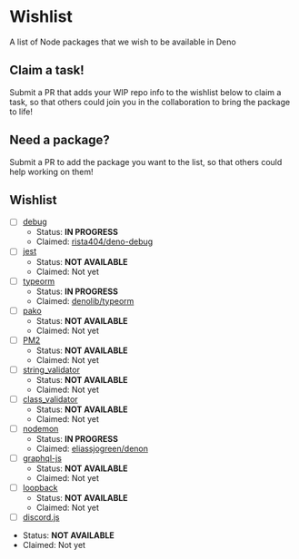 # Wishlist
A list of Node packages that we wish to be available in Deno

## Claim a task!
Submit a PR that adds your WIP repo info to the wishlist below to claim a task, so that others could join you in the collaboration to bring the package to life!

## Need a package?
Submit a PR to add the package you want to the list, so that others could help working on them!

## Wishlist
- [ ] [debug](https://github.com/visionmedia/debug)
  + Status: __IN PROGRESS__
  + Claimed: [rista404/deno-debug](https://github.com/rista404/deno-debug)
- [ ] [jest](https://github.com/facebook/jest)
  + Status: __NOT AVAILABLE__
  + Claimed: Not yet
- [ ] [typeorm](https://github.com/typeorm/typeorm)
  + Status: __IN PROGRESS__
  + Claimed: [denolib/typeorm](https://github.com/denolib/typeorm)
- [ ] [pako](https://github.com/nodeca/pako)
  + Status: __NOT AVAILABLE__
  + Claimed: Not yet
- [ ] [PM2](https://github.com/Unitech/pm2)
  + Status: __NOT AVAILABLE__
  + Claimed: Not yet
- [ ] [string_validator](https://github.com/chriso/validator.js)
  + Status: __NOT AVAILABLE__
  + Claimed: Not yet
- [ ] [class_validator](https://github.com/typestack/class-validator)
  + Status: __NOT AVAILABLE__
  + Claimed: Not yet
- [ ] [nodemon](https://github.com/remy/nodemon)
  + Status: __IN PROGRESS__
  + Claimed: [eliassjogreen/denon](https://github.com/eliassjogreen/denon)
- [ ] [graphql-js](https://github.com/graphql/graphql-js)
  + Status: __NOT AVAILABLE__
  + Claimed: Not yet
- [ ] [loopback](https://github.com/strongloop/loopback)
  + Status: __NOT AVAILABLE__
  + Claimed: Not yet
 - [ ] [discord.js](https://github.com/discordjs/discord.js)
  + Status: __NOT AVAILABLE__
  + Claimed: Not yet
